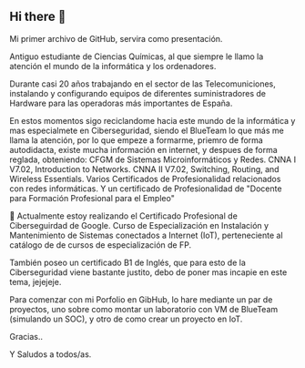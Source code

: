 ## Hi there 👋
Mi primer archivo de GitHub, servira como presentación.

Antiguo estudiante de Ciencias Químicas, al que siempre le llamo la atención el mundo de la informática y los ordenadores.

Durante casi 20 años trabajando en el sector de las Telecomuniciones, instalando y configurando equipos de diferentes suministradores de Hardware para las operadoras más importantes de España.

En estos momentos sigo reciclandome hacia este mundo de la informática y mas especialmete en Ciberseguridad, siendo el BlueTeam lo que más me llama la atención,
por lo que empeze a formarme, priemro de forma autodidacta, existe mucha información en internet,
y despues de forma reglada, obteniendo:
CFGM de Sistemas Microinformáticos y Redes.
CNNA I V7.02, Introduction to Networks.
CNNA II V7.02, Switching, Routing, and Wireless Essentials.
Varios Certificados de Profesionalidad relacionados con redes informáticas.
Y un certificado de Profesionalidad de "Docente para Formación Profesional para el Empleo"

🌱 Actualmente estoy realizando el Certificado Profesional de Ciberseguirdad de Google.
Curso de Especialización en Instalación y Mantenimiento de Sistemas conectados a Internet (IoT), perteneciente al catálogo de de cursos de especialización de FP.

También poseo un certificado B1 de Inglés, que para esto de la Ciberseguridad viene bastante justito, debo de poner mas incapie en este tema, jejejeje.

Para comenzar con mi Porfolio en GibHub, lo hare mediante un par de proyectos, uno sobre como montar un laboratorio con VM de BlueTeam (simulando un SOC), 
y otro de como crear un proyecto en IoT.

Gracias..

Y Saludos a todos/as.

            

<!--
**BenzenoBlue/BenzenoBlue** is a ✨ _special_ ✨ repository because its `README.md` (this file) appears on your GitHub profile.

Here are some ideas to get you started:

- 🔭 I’m currently working on ...
- 

- 👯 I’m looking to collaborate on ...
- 🤔 I’m looking for help with ...
- 💬 Ask me about ...
- 📫 How to reach me: ...
- 😄 Pronouns: ...
- ⚡ Fun fact: ...
-->

